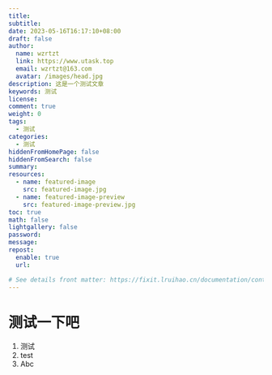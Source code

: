 ```yaml
---
title: 
subtitle:
date: 2023-05-16T16:17:10+08:00
draft: false
author:
  name: wzrtzt
  link: https://www.utask.top
  email: wzrtzt@163.com
  avatar: /images/head.jpg
description: 这是一个测试文章
keywords: 测试
license:
comment: true
weight: 0
tags:
  - 测试
categories:
  - 测试
hiddenFromHomePage: false
hiddenFromSearch: false
summary:
resources:
  - name: featured-image
    src: featured-image.jpg
  - name: featured-image-preview
    src: featured-image-preview.jpg
toc: true
math: false
lightgallery: false
password:
message:
repost:
  enable: true
  url:

# See details front matter: https://fixit.lruihao.cn/documentation/content-management/introduction/#front-matter
---
```

# 测试一下吧
1. 测试
2. test
3. Abc
<!--more-->
